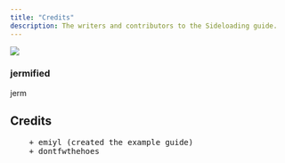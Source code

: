 ```yaml
---
title: "Credits"
description: The writers and contributors to the Sideloading guide.
---
```


<div>
  <div class="credits">
    <div class="user">
      <img src="https://github.com/jermification.png">
    </div>
    <div class="user">
      <h3>jermified</h3>
      <p>jerm</p>
      <a class="social-icon" href="https://discord.com/users/614629735145930768" target="_blank">
        <i class="fab fa-discord"></i>
      </a>
      <a class="social-icon" href="https://github.com/jermification" target="_blank">
        <i class="fab fa-github"></i>
      </a>
    </div>
  </div>
</div>

## Credits

<pre>
    + emiyl (created the example guide)
    + dontfwthehoes
</pre>

